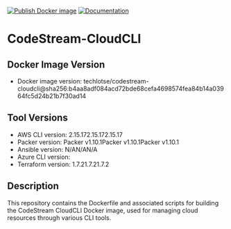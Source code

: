 [![Publish Docker image](https://github.com/techlotse/codestream-cloudcli/actions/workflows/container-build.yml/badge.svg)](https://github.com/techlotse/codestream-cloudcli/actions/workflows/container-build.yml)   [![Documentation](https://github.com/techlotse/codestream-cloudcli/actions/workflows/update-docs.yml/badge.svg)](https://github.com/techlotse/codestream-cloudcli/actions/workflows/update-docs.yml)  
# CodeStream-CloudCLI
## Docker Image Version

- Docker image version: techlotse/codestream-cloudcli@sha256:b4aa8adf084acd72bde68cefa4698574fea84b14a03964fc5d24b21b7f30ad14

## Tool Versions

- AWS CLI version: 2.15.172.15.172.15.17
- Packer version: Packer v1.10.1Packer v1.10.1Packer v1.10.1
- Ansible version: N/AN/AN/A
- Azure CLI version: 
- Terraform version: 1.7.21.7.21.7.2

## Description

This repository contains the Dockerfile and associated scripts for building the CodeStream CloudCLI Docker image, used for managing cloud resources through various CLI tools.